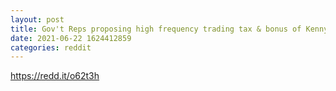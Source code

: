 ```yaml
--- 
layout: post 
title: Gov't Reps proposing high frequency trading tax & bonus of Kenny G getting put in his place ;) 
date: 2021-06-22 1624412859 
categories: reddit 
--- 
```

https://redd.it/o62t3h